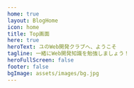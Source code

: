 ```yaml
---
home: true
layout: BlogHome
icon: home
title: Top画面
here: true
heroText: ユのWeb開発クラブへ、ようこそ
tagline: 一緒にWeb開発知識を勉強しましょう！
heroFullScreen: false
footer: false
bgImage: assets/images/bg.jpg
---
```

